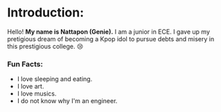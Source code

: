 # Introduction:

Hello! **My name is Nattapon (Genie).** I am a junior in ECE. I gave up my pretigious dream of becoming a Kpop idol to pursue debts and misery in this prestigious college. 😢


### Fun Facts:
- I love sleeping and eating. 
- I love art.
- I love musics.
- I do not know why I'm an engineer.
